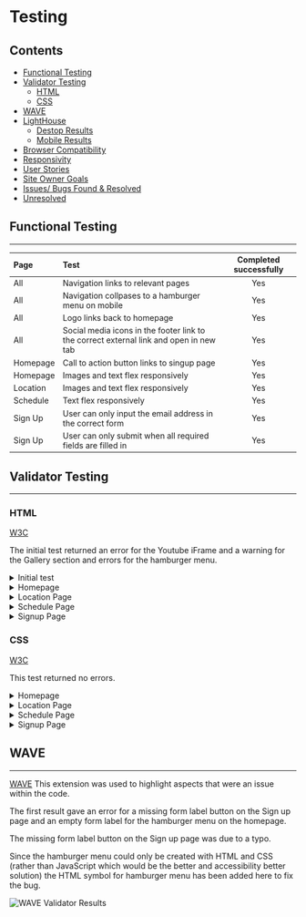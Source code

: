 # Testing

## Contents

- [Functional Testing](#functional-testing)
- [Validator Testing](#validator-testing)
  - [HTML](#html)
  - [CSS](#css)
- [WAVE](#wave)
- [LightHouse](#lighthouse)
  - [Destop Results](#desktop-results)
  - [Mobile Results](#mobile-results)
- [Browser Compatibility](#browser-compatibility)
- [Responsivity](#responsivity)
- [User Stories](#user-stories)
- [Site Owner Goals](#goals)
- [Issues/ Bugs Found & Resolved](#issues-bugs)
- [Unresolved](#unresolved)

## <a name="functional-testing">Functional Testing</a>

---

| Page | Test | Completed successfully |
| :----| :----| :---------------------:|
| All| Navigation links to relevant pages| Yes |
| All| Navigation collpases to a hamburger menu on mobile| Yes |
| All| Logo links back to homepage| Yes |
| All| Social media icons in the footer link to the correct external link and open in new tab| Yes |
| Homepage| Call to action button links to singup page | Yes |
| Homepage | Images and text flex responsively | Yes |
| Location | Images and text flex responsively | Yes |
| Schedule| Text flex responsively | Yes |
| Sign Up | User can only input the email address in the correct form | Yes |
| Sign Up | User can only submit when all required fields are filled in | Yes |


## <a name="validator-testing">Validator Testing</a>

---

### <a name="html">HTML</a>

[W3C](https://validator.w3.org/)

The initial test returned an error for the Youtube iFrame and a warning for the Gallery section and errors for the hamburger menu. 

<details>
<summary>Initial test</summary>

![HTML Validator first results](assets/testing/w3c-html1.jpg)

![HTML Validator first results](assets/testing/w3c-html2.jpg)
</details>
<details>
<summary>Homepage</summary>

![Screenshot of WC3 testing for InnSki homepage](assets/testing/w3c-index.jpg)
</details>
<details>
<summary>Location Page</summary>

![Screenshot of WC3 testing for Location page](assets/testing/w3c-location.jpg)
</details>
<details>
<summary>Schedule Page</summary>

![Screenshot of WC3 testing for Schedulen page](assets/testing/w3c-schedule.jpg)
</details>
<details>
<summary>Signup Page</summary>

![Screenshot of WC3 testing for Signup page](assets/testing/w3c-signup.jpg)
</details>

### <a name="css">CSS</a>

[W3C](https://jigsaw.w3.org/css-validator/) 

This test returned no errors.
<details>
<summary>Homepage</summary>

![Screenshot of WC3 testing for InnSki homepage](assets/testing/jigsaw-index.jpg)
</details>
<details>
<summary>Location Page</summary>

![Screenshot of WC3 testing for Location page](assets/testing/jigsaw-location.jpg)
</details>
<details>
<summary>Schedule Page</summary>

![Screenshot of WC3 testing for Location page](assets/testing/jigsaw-schedule.jpg)
</details>
<details>
<summary>Signup Page</summary>

![Screenshot of WC3 testing for Location page](assets/testing/jigsaw-signup.jpg)
</details>

## <a name="wave">WAVE</a>

---

 [WAVE](https://wave.webaim.org/) This extension was used to highlight aspects that were an issue within the code. 

 The first result gave an error for a missing form label button on the Sign up page and an empty form label for the hamburger menu on the homepage.

 The missing form label button on the Sign up page was due to a typo. 

 Since the hamburger menu could only be created with HTML and CSS (rather than JavaScript which would be the better and accessibility better solution) the HTML symbol for hamburger menu has been added here to fix the bug. 

 ![WAVE Validator Results](assets/img/TEST.md/wave.png)
